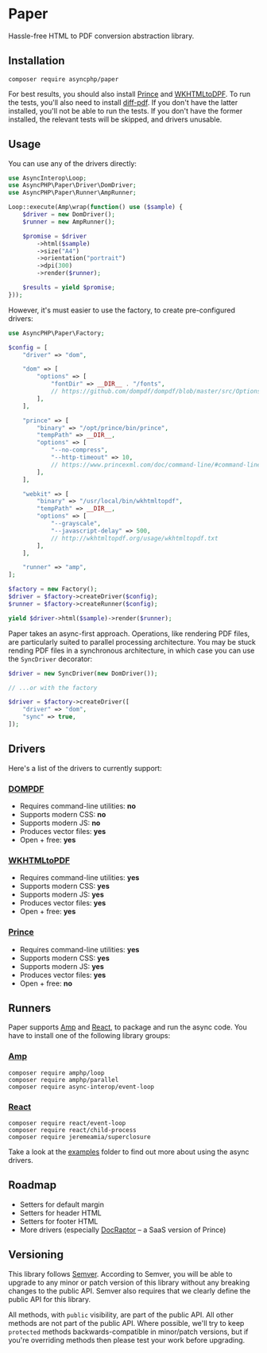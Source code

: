 # Paper

Hassle-free HTML to PDF conversion abstraction library.

## Installation

```
composer require asyncphp/paper
```

For best results, you should also install [Prince](https://www.princexml.com) and [WKHTMLtoDPF](http://wkhtmltopdf.org). To run the tests, you'll also need to install [diff-pdf](https://github.com/vslavik/diff-pdf). If you don't have the latter installed, you'll not be able to run the tests. If you don't have the former installed, the relevant tests will be skipped, and drivers unusable.

## Usage

You can use any of the drivers directly:

```php
use AsyncInterop\Loop;
use AsyncPHP\Paper\Driver\DomDriver;
use AsyncPHP\Paper\Runner\AmpRunner;

Loop::execute(Amp\wrap(function() use ($sample) {
    $driver = new DomDriver();
    $runner = new AmpRunner();

    $promise = $driver
        ->html($sample)
        ->size("A4")
        ->orientation("portrait")
        ->dpi(300)
        ->render($runner);

    $results = yield $promise;
}));
```

However, it's must easier to use the factory, to create pre-configured drivers:

```php
use AsyncPHP\Paper\Factory;

$config = [
    "driver" => "dom",

    "dom" => [
        "options" => [
            "fontDir" => __DIR__ . "/fonts",
            // https://github.com/dompdf/dompdf/blob/master/src/Options.php
        ],
    ],

    "prince" => [
        "binary" => "/opt/prince/bin/prince",
        "tempPath" => __DIR__,
        "options" => [
            "--no-compress",
            "--http-timeout" => 10,
            // https://www.princexml.com/doc/command-line/#command-line
        ],
    ],

    "webkit" => [
        "binary" => "/usr/local/bin/wkhtmltopdf",
        "tempPath" => __DIR__,
        "options" => [
            "--grayscale",
            "--javascript-delay" => 500,
            // http://wkhtmltopdf.org/usage/wkhtmltopdf.txt
        ],
    ],

    "runner" => "amp",
];

$factory = new Factory();
$driver = $factory->createDriver($config);
$runner = $factory->createRunner($config);

yield $driver->html($sample)->render($runner);
```

Paper takes an async-first approach. Operations, like rendering PDF files, are particularly suited to parallel processing architecture. You may be stuck rending PDF files in a synchronous architecture, in which case you can use the `SyncDriver` decorator:

```php
$driver = new SyncDriver(new DomDriver());

// ...or with the factory

$driver = $factory->createDriver([
    "driver" => "dom",
    "sync" => true,
]);
```

## Drivers

Here's a list of the drivers to currently support:

### [DOMPDF](http://dompdf.github.io)

* Requires command-line utilities: **no**
* Supports modern CSS: **no**
* Supports modern JS: **no**
* Produces vector files: **yes**
* Open + free: **yes**

### [WKHTMLtoPDF](http://wkhtmltopdf.org)

* Requires command-line utilities: **yes**
* Supports modern CSS: **yes**
* Supports modern JS: **yes**
* Produces vector files: **yes**
* Open + free: **yes**

### [Prince](https://www.princexml.com)

* Requires command-line utilities: **yes**
* Supports modern CSS: **yes**
* Supports modern JS: **yes**
* Produces vector files: **yes**
* Open + free: **no**

## Runners

Paper supports [Amp](https://github.com/amphp) and [React](https://github.com/reactphp), to package and run the async code. You have to install one of the following library groups:

### [Amp](examples/async-amp-dom.php)

```
composer require amphp/loop
composer require amphp/parallel
composer require async-interop/event-loop
```

### [React](examples/async-react-webkit.php)

```
composer require react/event-loop
composer require react/child-process
composer require jeremeamia/superclosure
```

Take a look at the [examples](examples) folder to find out more about using the async drivers.

## Roadmap

* Setters for default margin
* Setters for header HTML
* Setters for footer HTML
* More drivers (especially [DocRaptor](https://docraptor.com) – a SaaS version of Prince)

## Versioning

This library follows [Semver](http://semver.org). According to Semver, you will be able to upgrade to any minor or patch version of this library without any breaking changes to the public API. Semver also requires that we clearly define the public API for this library.

All methods, with `public` visibility, are part of the public API. All other methods are not part of the public API. Where possible, we'll try to keep `protected` methods backwards-compatible in minor/patch versions, but if you're overriding methods then please test your work before upgrading.
